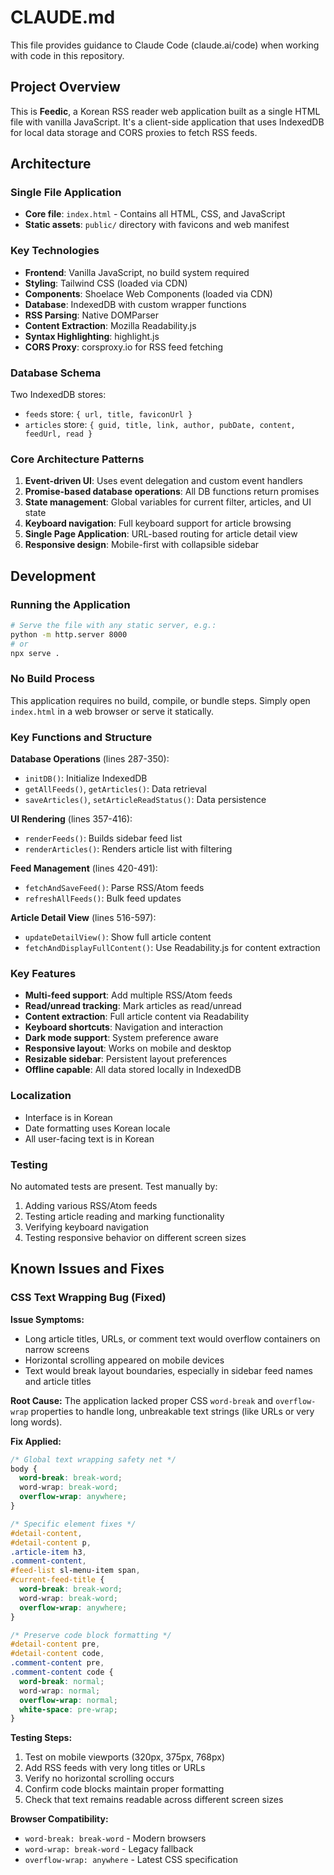 # CLAUDE.md

This file provides guidance to Claude Code (claude.ai/code) when working with code in this repository.

## Project Overview

This is **Feedic**, a Korean RSS reader web application built as a single HTML file with vanilla JavaScript. It's a client-side application that uses IndexedDB for local data storage and CORS proxies to fetch RSS feeds.

## Architecture

### Single File Application
- **Core file**: `index.html` - Contains all HTML, CSS, and JavaScript
- **Static assets**: `public/` directory with favicons and web manifest

### Key Technologies
- **Frontend**: Vanilla JavaScript, no build system required
- **Styling**: Tailwind CSS (loaded via CDN)
- **Components**: Shoelace Web Components (loaded via CDN)
- **Database**: IndexedDB with custom wrapper functions
- **RSS Parsing**: Native DOMParser
- **Content Extraction**: Mozilla Readability.js
- **Syntax Highlighting**: highlight.js
- **CORS Proxy**: corsproxy.io for RSS feed fetching

### Database Schema
Two IndexedDB stores:
- `feeds` store: `{ url, title, faviconUrl }`
- `articles` store: `{ guid, title, link, author, pubDate, content, feedUrl, read }`

### Core Architecture Patterns

1. **Event-driven UI**: Uses event delegation and custom event handlers
2. **Promise-based database operations**: All DB functions return promises
3. **State management**: Global variables for current filter, articles, and UI state
4. **Keyboard navigation**: Full keyboard support for article browsing
5. **Single Page Application**: URL-based routing for article detail view
6. **Responsive design**: Mobile-first with collapsible sidebar

## Development

### Running the Application
```bash
# Serve the file with any static server, e.g.:
python -m http.server 8000
# or
npx serve .
```

### No Build Process
This application requires no build, compile, or bundle steps. Simply open `index.html` in a web browser or serve it statically.

### Key Functions and Structure

**Database Operations** (lines 287-350):
- `initDB()`: Initialize IndexedDB
- `getAllFeeds()`, `getArticles()`: Data retrieval
- `saveArticles()`, `setArticleReadStatus()`: Data persistence

**UI Rendering** (lines 357-416):
- `renderFeeds()`: Builds sidebar feed list
- `renderArticles()`: Renders article list with filtering

**Feed Management** (lines 420-491):
- `fetchAndSaveFeed()`: Parse RSS/Atom feeds
- `refreshAllFeeds()`: Bulk feed updates

**Article Detail View** (lines 516-597):
- `updateDetailView()`: Show full article content
- `fetchAndDisplayFullContent()`: Use Readability.js for content extraction

### Key Features
- **Multi-feed support**: Add multiple RSS/Atom feeds
- **Read/unread tracking**: Mark articles as read/unread
- **Content extraction**: Full article content via Readability
- **Keyboard shortcuts**: Navigation and interaction
- **Dark mode support**: System preference aware
- **Responsive layout**: Works on mobile and desktop
- **Resizable sidebar**: Persistent layout preferences
- **Offline capable**: All data stored locally in IndexedDB

### Localization
- Interface is in Korean
- Date formatting uses Korean locale
- All user-facing text is in Korean

### Testing
No automated tests are present. Test manually by:
1. Adding various RSS/Atom feeds
2. Testing article reading and marking functionality
3. Verifying keyboard navigation
4. Testing responsive behavior on different screen sizes

## Known Issues and Fixes

### CSS Text Wrapping Bug (Fixed)

**Issue Symptoms:**
- Long article titles, URLs, or comment text would overflow containers on narrow screens
- Horizontal scrolling appeared on mobile devices
- Text would break layout boundaries, especially in sidebar feed names and article titles

**Root Cause:**
The application lacked proper CSS `word-break` and `overflow-wrap` properties to handle long, unbreakable text strings (like URLs or very long words).

**Fix Applied:**
```css
/* Global text wrapping safety net */
body {
  word-break: break-word;
  word-wrap: break-word;
  overflow-wrap: anywhere;
}

/* Specific element fixes */
#detail-content,
#detail-content p,
.article-item h3,
.comment-content,
#feed-list sl-menu-item span,
#current-feed-title {
  word-break: break-word;
  word-wrap: break-word;
  overflow-wrap: anywhere;
}

/* Preserve code block formatting */
#detail-content pre,
#detail-content code,
.comment-content pre,
.comment-content code {
  word-break: normal;
  word-wrap: normal;
  overflow-wrap: normal;
  white-space: pre-wrap;
}
```

**Testing Steps:**
1. Test on mobile viewports (320px, 375px, 768px)
2. Add RSS feeds with very long titles or URLs
3. Verify no horizontal scrolling occurs
4. Confirm code blocks maintain proper formatting
5. Check that text remains readable across different screen sizes

**Browser Compatibility:**
- `word-break: break-word` - Modern browsers
- `word-wrap: break-word` - Legacy fallback
- `overflow-wrap: anywhere` - Latest CSS specification
